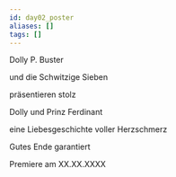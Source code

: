 ```yaml
---
id: day02_poster
aliases: []
tags: []
---
```


Dolly P. Buster

und die Schwitzige Sieben

präsentieren stolz

Dolly und Prinz Ferdinant

eine Liebesgeschichte voller Herzschmerz

Gutes Ende garantiert

Premiere am XX.XX.XXXX
